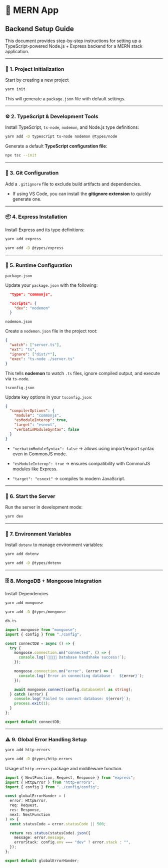 # 🚀 MERN App

## Backend Setup Guide

This document provides step-by-step instructions for setting up a TypeScript-powered Node.js + Express backend for a MERN stack application.

---

### 📂 1. Project Initialization

Start by creating a new project

```bash
yarn init
```

This will generate a `package.json` file with default settings.

---

### ⚙️ 2. TypeScript & Development Tools

Install TypeScript, `ts-node`, `nodemon`, and Node.js type definitions:

```bash
yarn add -D typescript ts-node nodemon @types/node
```

Generate a default **TypeScript configuration file**:

```bash
npx tsc --init
```

---

### 📝 3. Git Configuration

Add a `.gitignore` file to exclude build artifacts and dependencies.

- If using VS Code, you can install the **gitignore extension** to quickly generate one.

---

### 📦 4. Express Installation

Install Express and its type definitions:

```bash
yarn add express

yarn add -D @types/express
```

---

### 🔧 5. Runtime Configuration

`package.json`

Update your `package.json` with the following:

```json
  "type": "commonjs",

  "scripts": {
    "dev": "nodemon"
  }
```

`nodemon.json`

Create a `nodemon.json` file in the project root:

```json
{
  "watch": ["server.ts"],
  "ext": "ts",
  "ignore": ["dist/*"],
  "exec": "ts-node ./server.ts"
}
```

This tells **nodemon** to watch `.ts` files, ignore compiled output, and execute via `ts-node`.

`tsconfig.json`

Update key options in your `tsconfig.json`:

```json
{
  "compilerOptions": {
    "module": "commonjs",
    "esModuleInterop": true,
    "target": "esnext",
    "verbatimModuleSyntax": false
  }
}
```

- `"verbatimModuleSyntax": false` → allows using import/export syntax even in CommonJS mode.

- `"esModuleInterop": true` → ensures compatibility with CommonJS modules like Express.

- `"target": "esnext"` → compiles to modern JavaScript.

---

### 🚀 6. Start the Server

Run the server in development mode:

```bash
yarn dev
```

---

### 🌱 7. Environment Variables

Install `dotenv` to manage environment variables:

```bash
yarn add dotenv

yarn add -D @types/dotenv
```

---

### 🗄️ 8. MongoDB + Mongoose Integration

Install Dependencies

```bash
yarn add mongoose

yarn add -D @types/mongoose
```

`db.ts`

```typescript
import mongoose from "mongoose";
import { config } from "./config";

const connectDB = async () => {
  try {
    mongoose.connection.on("connected", () => {
      console.log(`🫱🏻‍🫲🏻 Database handshake success!`);
    });

    mongoose.connection.on("error", (error) => {
      console.log(`Error in connecting database -  ${error}`);
    });

    await mongoose.connect(config.databaseUrl as string);
  } catch (error) {
    console.log(`Failed to connect database: ${error}`);
    process.exit(1);
  }
};

export default connectDB;
```

---

### ⚠️ 9. Global Error Handling Setup

```bash
yarn add http-errors

yarn add -D @types/http-errors
```

Usage of `http-errors` package and middleware function.

```typescript
import { NextFunction, Request, Response } from "express";
import { HttpError } from "http-errors";
import { config } from "../config/config";

const globalErrorHander = (
  error: HttpError,
  req: Request,
  res: Response,
  next: NextFunction
) => {
  const statusCode = error.statusCode || 500;

  return res.status(statusCode).json({
    message: error.message,
    errorStack: config.env === "dev" ? error.stack : "",
  });
};

export default globalErrorHander;
```
